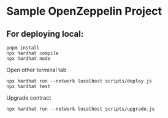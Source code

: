 # Sample OpenZeppelin Project

## For deploying local:

```shell
pnpm install
npx hardhat compile
npx hardhat node
```

Open other terminal tab

```shell
npx hardhat run --network localhost scripts/deploy.js
npx hardhat test
```

Upgrade contract

```shell
npx hardhat run --network localhost scripts/upgrade.js
```